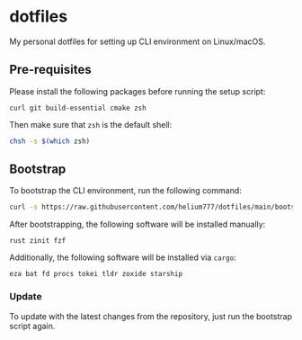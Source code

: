 # dotfiles

My personal dotfiles for setting up CLI environment on Linux/macOS.

## Pre-requisites

Please install the following packages before running the setup script:

```
curl git build-essential cmake zsh
```

Then make sure that `zsh` is the default shell:

```bash
chsh -s $(which zsh)
```

## Bootstrap

To bootstrap the CLI environment, run the following command:

```bash
curl -s https://raw.githubusercontent.com/helium777/dotfiles/main/bootstrap.sh | bash
```

After bootstrapping, the following software will be installed manually:

```
rust zinit fzf
```

Additionally, the following software will be installed via `cargo`:

```
eza bat fd procs tokei tldr zoxide starship
```

### Update

To update with the latest changes from the repository, just run the bootstrap script again.
